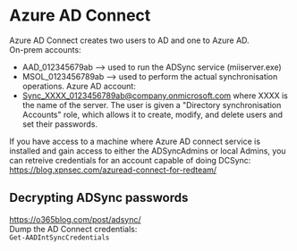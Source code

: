 # Azure AD Connect
Azure AD Connect creates two users to AD and one to Azure AD.    
On-prem accounts:   
- AAD_012345679ab --> used to run the ADSync service (miiserver.exe)
- MSOL_0123456789ab --> used to perform the actual synchronisation operations.
Azure AD account:   
- Sync_XXXX_0123456789ab@company.onmicrosoft.com where XXXX is the name of the server. The user is given a "Directory synchronisation Accounts" role, which allows it to create, modify, and delete users and set their passwords.


If you have access to a machine where Azure AD connect service is installed and gain access to either the ADSyncAdmins or local Admins, you can retreive credentials for an account capable of doing DCSync: https://blog.xpnsec.com/azuread-connect-for-redteam/

## Decrypting ADSync passwords
https://o365blog.com/post/adsync/   
Dump the AD Connect credentials:   
`Get-AADIntSyncCredentials`   